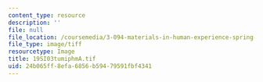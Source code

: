 ```yaml
---
content_type: resource
description: ''
file: null
file_location: /coursemedia/3-094-materials-in-human-experience-spring-2004/24b065ff8efa6856b59479591fbf4341_19SI03tumiphmA.tif
file_type: image/tiff
resourcetype: Image
title: 19SI03tumiphmA.tif
uid: 24b065ff-8efa-6856-b594-79591fbf4341
---
```

